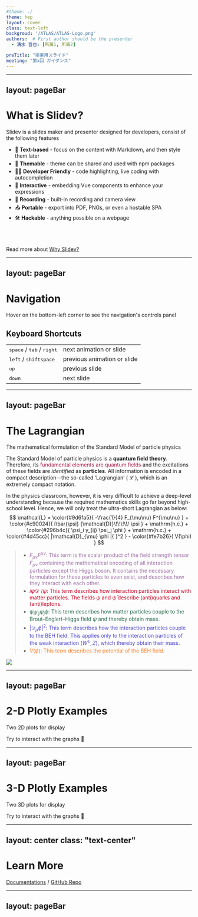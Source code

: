 ```yaml
---
#theme: ./
theme: hep
layout: cover
class: text-left
backgroud: '/ATLAS/ATLAS-Logo.png'
authors:  # First author should be the presenter
  - 清水 哲也: [所属1, 所属2]

preTitle: "授業用スライド"
meeting: "第x回 ガイダンス"
---
```


<!-- -->
---
layout: pageBar
---

# What is Slidev?

Slidev is a slides maker and presenter designed for developers, consist of the following features

- 📝 **Text-based** - focus on the content with Markdown, and then style them later
- 🎨 **Themable** - theme can be shared and used with npm packages
- 🧑‍💻 **Developer Friendly** - code highlighting, live coding with autocompletion
- 🤹 **Interactive** - embedding Vue components to enhance your expressions
- 🎥 **Recording** - built-in recording and camera view
- 📤 **Portable** - export into PDF, PNGs, or even a hostable SPA
- 🛠 **Hackable** - anything possible on a webpage

<br>
<br>

Read more about [Why Slidev?](https://sli.dev/guide/why)

---
layout: pageBar
---

# Navigation

Hover on the bottom-left corner to see the navigation's controls panel

## Keyboard Shortcuts

|     |     |
| --- | --- |
| <kbd>space</kbd> / <kbd>tab</kbd> / <kbd>right</kbd> | next animation or slide |
| <kbd>left</kbd>  / <kbd>shift</kbd><kbd>space</kbd> | previous animation or slide |
| <kbd>up</kbd> | previous slide |
| <kbd>down</kbd> | next slide |

---
layout: pageBar
---

# The Lagrangian

The mathematical formulation of the Standard Model of particle physics


The Standard Model of particle physics is a **quantum field theory**. 
Therefore, its <span style="color:#ac1944;">fundamental elements are quantum fields</span> and the excitations of these fields are *identified* as **particles**.
All information is encoded in a compact description—the so-called ‘Lagrangian’ ( $\mathcal{L}$ ), which is an extremely compact notation.

In the physics classroom, however, it is very difficult to achieve a deep-level understanding because the required mathematics skills go far beyond high-school level. Hence, we will only treat the ultra-short Lagrangian as below:
$$
\mathcal{L} = \color{#9d6fa5}{ -\frac{1}{4} F_{\mu\nu} F^{\mu\nu} } 
              + \color{#c90024}{ i\bar{\psi} {\mathcal{D}}\!\!\!\!/ \psi }
              + \mathrm{h.c.} 
              + \color{#296b4c}{ \psi_i y_{ij} \psi_j \phi }
              + \mathrm{h.c.} 
              + \color{#4d45cc}{ |\mathcal{D}_{\mu} \phi |{ }^2 }
              - \color{#fe7b26}{ V(\phi) }
$$

<div class="grid grid-cols-3 gap-5 items-center justify-center">

<div class="col-span-2">

> - <span style="color: #9d6fa5"> $F_{\mu\nu} F^{\mu\nu}$: This term is the scalar product of the field strength tensor $F_{\mu\nu}$ containing the mathematical encoding of all interaction particles except the Higgs boson. It contains the necessary formulation for these particles to even exist, and describes how they interact with each other. </span>
> - <span style="color: #c90024"> $i\bar{\psi} {\mathcal{D}}\!\!\!\!/ \psi$: This term describes how interaction particles interact with matter particles. The fields $\psi$ and $\bar{\psi}$ describe (anti)quarks and (anti)leptons. </span>
> - <span style="color: #296b4c"> $\psi_i y_{ij} \psi_j \phi$: This term describes how matter particles couple to the Brout–Englert–Higgs field $\psi$ and thereby obtain mass. </span>
> - <span style="color: #4d45cc"> $|\mathcal{D}_{\mu} \phi |{ }^2$: This term describes how the interaction particles couple to the BEH field. This applies only to the interaction particles of the weak interaction ($W^{\pm}, Z$), which thereby obtain their mass. </span>
> - <span style="color: #fe7b26"> $V(\phi)$: This term describes the potential of the BEH field.  </span>

</div>
<div class="col-span-1">

<Transform :scale="1.0">
<img src="https://www.quantumdiaries.org/wp-content/uploads/2011/06/cernmug.jpg"/>
</Transform>

</div>

</div>

<style scoped>
.slidev-layout blockquote {
  font-size: 1rem;
}

li {
  margin-top: 0.25rem;
  margin-bottom: 0.25rem;
}

</style>

---
layout: pageBar
---

# 2-D Plotly Examples

Two 2D plots for display

Try to interact with the graphs 🥰

<div grid="~ cols-2 gap-20">

<Transform :scale="0.75">
<PlotlyGraph filePath="Graph/plotly1.json" tickFontSize="18" graphWidth="800"/>
</Transform>

<Transform :scale="0.75">
<PlotlyGraph filePath="Graph/plotly1.json" tickFontSize="18" graphWidth="800"/>
</Transform>

</div>


---
layout: pageBar
---

# 3-D Plotly Examples

Two 3D plots for display

Try to interact with the graphs 🥰

<div grid="~ cols-2 gap-20">

<Transform :scale="0.65">
<PlotlyGraph filePath="Graph/plotly2.json" graphWidth="900"/>
</Transform>

<Transform :scale="0.65">
<PlotlyGraph filePath="Graph/plotly3.json" graphWidth="900"/>
</Transform>

</div>


---
layout: center
class: "text-center"
---

# Learn More

[Documentations](https://sli.dev) / [GitHub Repo](https://github.com/slidevjs/slidev)


---
layout: pageBar
---
